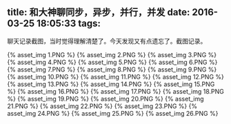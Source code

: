 title: 和大神聊同步，异步，并行，并发
date: 2016-03-25 18:05:33
tags:
---

聊天记录截图，当时觉得理解清楚了。今天发现又有点遗忘了。截图记录。

{% asset_img 1.PNG %}
{% asset_img 2.PNG %}
{% asset_img 3.PNG %}
{% asset_img 4.PNG %}
{% asset_img 5.PNG %}
{% asset_img 6.PNG %}
{% asset_img 7.PNG %}
{% asset_img 8.PNG %}
{% asset_img 9.PNG %}
{% asset_img 10.PNG %}
{% asset_img 11.PNG %}
{% asset_img 12.PNG %}
{% asset_img 13.PNG %}
{% asset_img 14.PNG %}
{% asset_img 15.PNG %}
{% asset_img 16.PNG %}
{% asset_img 17.PNG %}
{% asset_img 18.PNG %}
{% asset_img 19.PNG %}
{% asset_img 20.PNG %}
{% asset_img 21.PNG %}
{% asset_img 22.PNG %}
{% asset_img 23.PNG %}
{% asset_img 24.PNG %}
{% asset_img 25.PNG %}
{% asset_img 26.PNG %}
